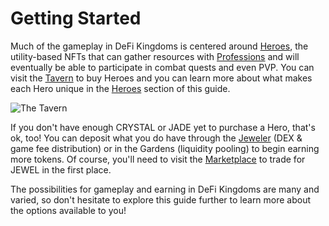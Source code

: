 # Getting Started

Much of the gameplay in DeFi Kingdoms is centered around [Heroes](../learn/gameplay/heroes/), the utility-based NFTs that can gather resources with [Professions](../learn/gameplay/professions/) and will eventually be able to participate in combat quests and even PVP. You can visit the [Tavern](../learn/gameplay/tavern.md) to buy Heroes and you can learn more about what makes each Hero unique in the [Heroes](../learn/gameplay/heroes/) section of this guide.

![The Tavern](../.gitbook/assets/Tavern.JPG)

If you don't have enough CRYSTAL or JADE yet to purchase a Hero, that's ok, too! You can deposit what you do have through the [Jeweler](../learn/gameplay/jeweler.md) (DEX & game fee distribution) or in the Gardens (liquidity pooling) to begin earning more tokens. Of course, you'll need to visit the [Marketplace](../learn/gameplay/marketplace.md) to trade for JEWEL in the first place.

The possibilities for gameplay and earning in DeFi Kingdoms are many and varied, so don't hesitate to explore this guide further to learn more about the options available to you!
